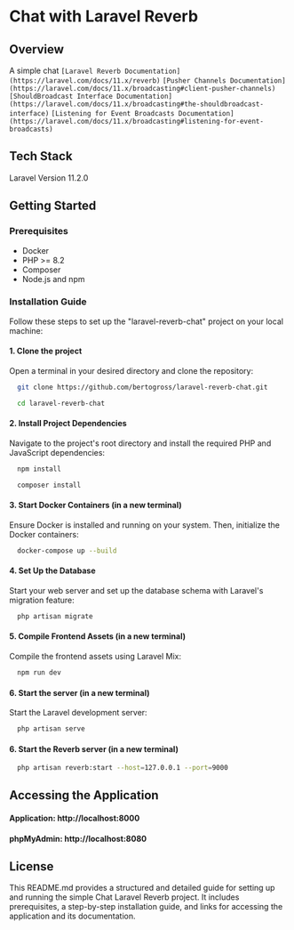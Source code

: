 # Chat with Laravel Reverb

## Overview
A simple chat
`[Laravel Reverb Documentation](https://laravel.com/docs/11.x/reverb)`
`[Pusher Channels Documentation](https://laravel.com/docs/11.x/broadcasting#client-pusher-channels)`
`[ShouldBroadcast Interface Documentation](https://laravel.com/docs/11.x/broadcasting#the-shouldbroadcast-interface)`
`[Listening for Event Broadcasts Documentation] (https://laravel.com/docs/11.x/broadcasting#listening-for-event-broadcasts)`


## Tech Stack
Laravel Version 11.2.0

## Getting Started

### Prerequisites
- Docker
- PHP >= 8.2
- Composer
- Node.js and npm

### Installation Guide
Follow these steps to set up the "laravel-reverb-chat" project on your local machine:

#### 1. Clone the project
Open a terminal in your desired directory and clone the repository:
```bash
  git clone https://github.com/bertogross/laravel-reverb-chat.git
```
```bash
  cd laravel-reverb-chat
```

#### 2. Install Project Dependencies
Navigate to the project's root directory and install the required PHP and JavaScript dependencies:
```bash
  npm install
```
```bash
  composer install
```

#### 3. Start Docker Containers (in a new terminal)
Ensure Docker is installed and running on your system. Then, initialize the Docker containers:
```bash
  docker-compose up --build
```

#### 4. Set Up the Database
Start your web server and set up the database schema with Laravel's migration feature:
```bash 
  php artisan migrate 
```

#### 5. Compile Frontend Assets (in a new terminal)
Compile the frontend assets using Laravel Mix:
```bash 
  npm run dev
```

#### 6. Start the server (in a new terminal)
Start the Laravel development server:
```bash 
  php artisan serve
```


#### 6. Start the Reverb server (in a new terminal)
```bash 
  php artisan reverb:start --host=127.0.0.1 --port=9000
```

## Accessing the Application
#### Application: http://localhost:8000
#### phpMyAdmin: http://localhost:8080

## License
This README.md provides a structured and detailed guide for setting up and running the simple Chat Laravel Reverb project. It includes prerequisites, a step-by-step installation guide, and links for accessing the application and its documentation.
